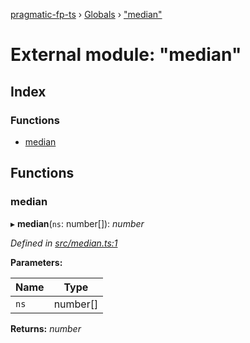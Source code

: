[pragmatic-fp-ts](../README.md) › [Globals](../globals.md) › ["median"](_median_.md)

# External module: "median"

## Index

### Functions

* [median](_median_.md#median)

## Functions

###  median

▸ **median**(`ns`: number[]): *number*

*Defined in [src/median.ts:1](https://github.com/hermann-p/pragmatic-fp-ts/blob/893c172/src/median.ts#L1)*

**Parameters:**

Name | Type |
------ | ------ |
`ns` | number[] |

**Returns:** *number*
